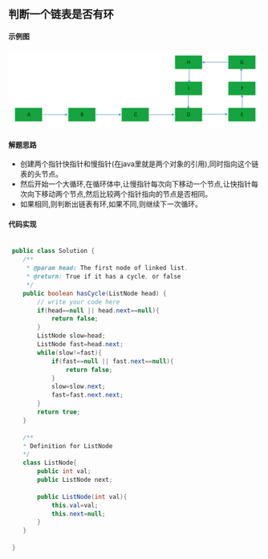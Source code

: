 ## 判断一个链表是否有环

#### 示例图
![链表是否有环](https://github.com/chlsmile/note/blob/master/notefile/%E5%BE%AA%E7%8E%AF%E9%93%BE%E8%A1%A8%E5%9B%BE.png)

#### 解题思路

- 创建两个指针快指针和慢指针(在java里就是两个对象的引用),同时指向这个链表的头节点。
- 然后开始一个大循环,在循环体中,让慢指针每次向下移动一个节点,让快指针每次向下移动两个节点,然后比较两个指针指向的节点是否相同。
- 如果相同,则判断出链表有环,如果不同,则继续下一次循环。


#### 代码实现
```java

 public class Solution {
    /**
     * @param head: The first node of linked list.
     * @return: True if it has a cycle, or false
     */
    public boolean hasCycle(ListNode head) {
        // write your code here
        if(head==null || head.next==null){
            return false;
        }
        ListNode slow=head;
        ListNode fast=head.next;
        while(slow!=fast){
            if(fast==null || fast.next==null){
                return false;
            }
            slow=slow.next;
            fast=fast.next.next;
        }
        return true;
    }
    
    /**
    * Definition for ListNode
    */
    class ListNode{
        public int val;
        public ListNode next;

        public ListNode(int val){
            this.val=val;
            this.next=null;
        }
    }
    
 }   
    
        
```